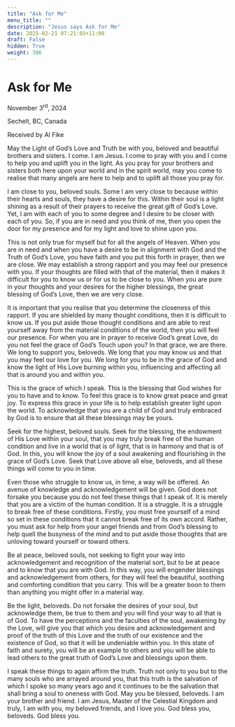 ```yaml
---
title: "Ask for Me"
menu_title: ""
description: "Jesus says Ask for Me"
date: 2025-02-21 07:21:03+11:00
draft: False
hidden: True
weight: 386
---
```

# Ask for Me 

November 3<sup>rd</sup>, 2024

Sechelt, BC, Canada

Received by Al Fike 

May the Light of God’s Love and Truth be with you, beloved and beautiful brothers and sisters. I come. I am Jesus. I come to pray with you and I come to help you and uplift you in the light. As you pray for your brothers and sisters both here upon your world and in the spirit world, may you come to realise that many angels are here to help and to uplift all those you pray for.

I am close to you, beloved souls. Some I am very close to because within their hearts and souls, they have a desire for this. Within their soul is a light shining as a result of their prayers to receive the great gift of God’s Love. Yet, I am with each of you to some degree and I desire to be closer with each of you. So, if you are in need and you think of me, then you open the door for my presence and for my light and love to shine upon you.

This is not only true for myself but for all the angels of Heaven. When you are in need and when you have a desire to be in alignment with God and the Truth of God’s Love, you have faith and you put this forth in prayer, then we are close. We may establish a strong rapport and you may feel our presence with you. If your thoughts are filled with that of the material, then it makes it difficult for you to know us or for us to be close to you. When you are pure in your thoughts and your desires for the higher blessings, the great blessing of God’s Love, then we are very close.

It is important that you realise that you determine the closeness of this rapport. If you are shielded by many thought conditions, then it is difficult to know us. If you put aside those thought conditions and are able to rest yourself away from the material conditions of the world, then you will feel our presence. For when you are in prayer to receive God’s great Love, do you not feel the grace of God’s Touch upon you? In that grace, we are there. We long to support you, beloveds. We long that you may know us and that you may feel our love for you. We long for you to be in the grace of God and know the light of His Love burning within you, influencing and affecting all that is around you and within you. 

This is the grace of which I speak. This is the blessing that God wishes for you to have and to know. To feel this grace is to know great peace and great joy. To express this grace in your life is to help establish greater light upon the world. To acknowledge that you are a child of God and truly embraced by God is to ensure that all these blessings may be yours. 

Seek for the highest, beloved souls. Seek for the blessing, the endowment of His Love within your soul, that you may truly break free of the human condition and live in a world that is of light, that is in harmony and that is of God. In this, you will know the joy of a soul awakening and flourishing in the grace of God’s Love. Seek that Love above all else, beloveds, and all these things will come to you in time. 

Even those who struggle to know us, in time, a way will be offered. An avenue of knowledge and acknowledgement will be given. God does not forsake you because you do not feel these things that I speak of. It is merely that you are a victim of the human condition. It is a struggle. It is a struggle to break free of these conditions. Firstly, you must free yourself of a mind so set in these conditions that it cannot break free of its own accord. Rather, you must ask for help from your angel friends and from God’s blessing to help quell the busyness of the mind and to put aside those thoughts that are unloving toward yourself or toward others.

Be at peace, beloved souls, not seeking to fight your way into acknowledgement and recognition of the material sort, but to be at peace and to know that you are with God. In this way, you will engender blessings and acknowledgement from others, for they will feel the beautiful, soothing and comforting condition that you carry. This will be a greater boon to them than anything you might offer in a material way. 

Be the light, beloveds. Do not forsake the desires of your soul, but acknowledge them, be true to them and you will find your way to all that is of God. To have the perceptions and the faculties of the soul, awakening by the Love, will give you that which you desire and acknowledgement and proof of the truth of this Love and the truth of our existence and the existence of God, so that it will be undeniable within you. In this state of faith and surety, you will be an example to others and you will be able to lead others to the great truth of God’s Love and blessings upon them.

I speak these things to again affirm the truth. Truth not only to you but to the many souls who are arrayed around you, that this truth is the salvation of which I spoke so many years ago and it continues to be the salvation that shall bring a soul to oneness with God.
May you be blessed, beloveds. I am your brother and friend. I am Jesus, Master of the Celestial Kingdom and truly, I am with you, my beloved friends, and I love you. God bless you, beloveds. God bless you.
